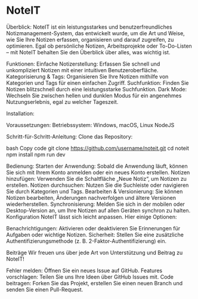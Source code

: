 # NoteIT

Überblick:
NoteIT ist ein leistungsstarkes und benutzerfreundliches Notizmanagement-System, das entwickelt wurde, um die Art und Weise, wie Sie Ihre Notizen erfassen, organisieren und darauf zugreifen, zu optimieren. Egal ob persönliche Notizen, Arbeitsprojekte oder To-Do-Listen – mit NoteIT behalten Sie den Überblick über alles, was wichtig ist.

Funktionen:
Einfache Notizerstellung: Erfassen Sie schnell und unkompliziert Notizen mit einer intuitiven Benutzeroberfläche.
Kategorisierung & Tags: Organisieren Sie Ihre Notizen mithilfe von Kategorien und Tags für einen einfachen Zugriff.
Suchfunktion: Finden Sie Notizen blitzschnell durch eine leistungsstarke Suchfunktion.
Dark Mode: Wechseln Sie zwischen hellen und dunklen Modus für ein angenehmes Nutzungserlebnis, egal zu welcher Tageszeit.


Installation:

Voraussetzungen:
Betriebssystem: Windows, macOS, Linux
NodeJS

Schritt-für-Schritt-Anleitung:
Clone das Repository:

bash
Copy code
git clone https://github.com/username/noteit.git
cd noteit
npm install
npm run dev


Bedienung:
Starten der Anwendung: Sobald die Anwendung läuft, können Sie sich mit Ihrem Konto anmelden oder ein neues Konto erstellen.
Notizen hinzufügen: Verwenden Sie die Schaltfläche „Neue Notiz“, um Notizen zu erstellen.
Notizen durchsuchen: Nutzen Sie die Suchleiste oder navigieren Sie durch Kategorien und Tags.
Bearbeiten & Versionierung: Sie können Notizen bearbeiten, Änderungen nachverfolgen und ältere Versionen wiederherstellen.
Synchronisierung: Melden Sie sich in der mobilen oder Desktop-Version an, um Ihre Notizen auf allen Geräten synchron zu halten.
Konfiguration
NoteIT lässt sich leicht anpassen. Hier einige Optionen:

Benachrichtigungen: Aktivieren oder deaktivieren Sie Erinnerungen für Aufgaben oder wichtige Notizen.
Sicherheit: Stellen Sie eine zusätzliche Authentifizierungsmethode (z. B. 2-Faktor-Authentifizierung) ein.

Beiträge
Wir freuen uns über jede Art von Unterstützung und Beitrag zu NoteIT!

Fehler melden: Öffnen Sie ein neues Issue auf GitHub.
Features vorschlagen: Teilen Sie uns Ihre Ideen über GitHub Issues mit.
Code beitragen: Forken Sie das Projekt, erstellen Sie einen neuen Branch und senden Sie einen Pull-Request.

